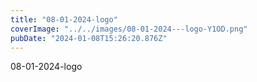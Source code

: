 ```yaml
---
title: "08-01-2024-logo"
coverImage: "../../images/08-01-2024---logo-Y1OD.png"
pubDate: "2024-01-08T15:26:20.876Z"
---
```


08-01-2024-logo
